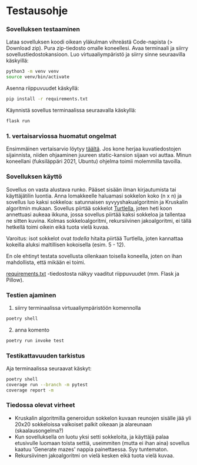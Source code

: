# Testausohje

### Sovelluksen testaaminen

Lataa sovelluksen koodi oikean yläkulman vihreästä Code-napista (> Download zip). Pura zip-tiedosto omalle koneellesi. Avaa terminaali ja siirry sovellustiedostokansioon. Luo virtuaaliympäristö ja siirry sinne seuraavilla käskyillä:

```bash
python3 -m venv venv
source venv/bin/activate
```

Asenna riippuvuudet käskyllä:

```bash
pip install -r requirements.txt
```

Käynnistä sovellus terminaalissa seuraavalla käskyllä:

```bash
flask run
```

### 1. vertaisarviossa huomatut ongelmat

Ensimmäinen vertaisarvio löytyy [täältä](https://github.com/KatjaKvintus/maze_generation/issues/1). Jos kone herjaa kuvatiedostojen sijainnista, niiden ohjaaminen juureen static-kansion sijaan voi auttaa. Minun koneellani (fuksiläppäri 2021, Ubuntu) ohjelma toimii molemmilla tavoilla.


### Sovelluksen käyttö

Sovellus on vasta alustava runko. Pääset sisään ilman kirjautumista tai käyttäjätilin luontia. Anna lomakkeelle haluamasi sokkelon koko (n x n) ja sovellus luo kaksi sokkeloa: satunnaisen syvyyshakualgoritmin ja Kruskalin algoritmin mukaan. Sovellus piirtää sokkelot [Turtlella](https://docs.python.org/3/library/turtle.html), joten heti koon annettuasi aukeaa ikkuna, jossa sovellus piirtää kaksi sokkeloa ja tallentaa ne sitten kuvina. Kolmas sokkeloalgoritmi, rekursiivinen jakoalgoritmi, ei tällä hetkellä toimi oikein eikä tuota vielä kuvaa. 

Varoitus: isot sokkelot ovat _todella_ hitaita piirtää Turtlella, joten kannattaa kokeilla aluksi maltillisen kokoisella (esim. 5 - 12).

En ole ehtinyt testata sovellusta ollenkaan toisella koneella, joten on ihan mahdollista, että mikään ei toimi. 

[requirements.txt](https://github.com/KatjaKvintus/maze_generation/blob/main/requirements.txt) -tiedostosta näkyy vaaditut riippuvuudet (mm. Flask ja Pillow).


### Testien ajaminen

1. siirry terminaalissa virtuaaliympäristöön komennolla 
```bash
poetry shell
```
2. anna komento 
```bash
poetry run invoke test
```

### Testikattavuuden tarkistus

Aja terminaalissa seuraavat käskyt:
```bash
poetry shell
coverage run --branch -m pytest
coverage report -m
```

### Tiedossa olevat virheet

- Kruskalin algoritmilla generoidun sokkelon kuvaan reunojen sisälle jää yli 20x20 sokkeloissa valkoiset palkit oikeaan ja alareunaan (skaalausongelma?)
- Kun sovelluksella on luotu yksi setti sokkeloita, ja käyttäjä palaa etusivulle luomaan toista settiä, useimmiten (mutta ei ihan aina) sovellus kaatuu 'Generate mazes' nappia painettaessa. Syy tuntematon.
- Rekursiivinen jakoalgoritmi on vielä kesken eikä tuota vielä kuvaa.

